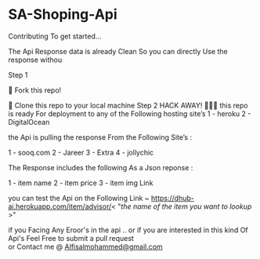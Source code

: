 # SA-Shoping-Api

Contributing
To get started...


The Api Response data is already Clean So you can directly Use the response withou 

Step 1

🍴 Fork this repo!


👯 Clone this repo to your local machine 
Step 2
HACK AWAY! 🔨🔨🔨
this repo is ready For deployment to any of the Following hosting site’s 
 1 - heroku
 2 - DigitalOcean
 
 the Api is pulling the response From the Following Site’s :
 
 1 - sooq.com
 2 - Jareer
 3 - Extra
 4 - jollychic
 
 
 
 The Response  includes the following As a Json reponse :
 
 1 - item name
 2 - item price 
 3 - item img Link
 
 you can test the Api on the Following Link  ~ https://dhub-ai.herokuapp.com/item/advisor/< "*the name of the item you want to lookup* >"
 
 
 if you Facing  Any Eroor's in the api .. or if you are interested in this kind Of Api's 
 Feel Free to submit a pull request  
 or Contact me @ Alfisalmohammed@gmail.com
